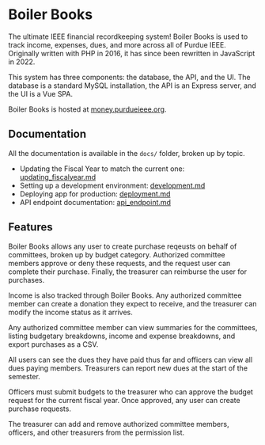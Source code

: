 # Boiler Books

The ultimate IEEE financial recordkeeping system! Boiler Books is used to track income, expenses, dues, and more across all of Purdue IEEE. Originally written with PHP in 2016, it has since been rewritten in JavaScript in 2022.

This system has three components: the database, the API, and the UI. The database is a standard MySQL installation, the API is an Express server, and the UI is a Vue SPA.

Boiler Books is hosted at [money.purdueieee.org](https://money.purdueieee.org).

## Documentation

All the documentation is available in the `docs/` folder, broken up by topic.

* Updating the Fiscal Year to match the current one: [updating_fiscalyear.md](docs/updating_fiscalyear.md)
* Setting up a development environment: [development.md](docs/development.md)
* Deploying app for production: [deployment.md](docs/deployment.md)
* API endpoint documentation: [api_endpoint.md](docs/api_endpoints.md)

## Features

Boiler Books allows any user to create purchase reqeusts on behalf of committees, broken up by budget category. Authorized committee members approve or deny these requests, and the request user can complete their purchase. Finally, the treasurer can reimburse the user for purchases.

Income is also tracked through Boiler Books. Any authorized committee member can create a donation they expect to receive, and the treasurer can modify the income status as it arrives.

Any authorized committee member can view summaries for the committees, listing budgetary breakdowns, income and expense breakdowns, and export purchases as a CSV.

All users can see the dues they have paid thus far and officers can view all dues paying members. Treasurers can report new dues at the start of the semester.

Officers must submit budgets to the treasurer who can approve the budget request for the current fiscal year. Once approved, any user can create purchase requests.

The treasurer can add and remove authorized committee members, officers, and other treasurers from the permission list.
